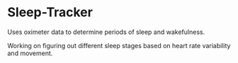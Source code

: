 # Sleep-Tracker
Uses oximeter data to determine periods of sleep and wakefulness.

Working on figuring out different sleep stages based on heart rate variability and movement.

